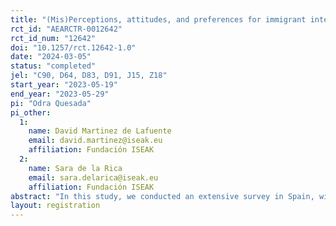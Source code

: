```yaml
---
title: "(Mis)Perceptions, attitudes, and preferences for immigrant integration: Evidence from a survey experiment"
rct_id: "AEARCTR-0012642"
rct_id_num: "12642"
doi: "10.1257/rct.12642-1.0"
date: "2024-03-05"
status: "completed"
jel: "C90, D64, D83, D91, J15, Z18"
start_year: "2023-05-19"
end_year: "2023-05-29"
pi: "Odra Quesada"
pi_other:
  1:
    name: David Martinez de Lafuente
    email: david.martinez@iseak.eu
    affiliation: Fundación ISEAK
  2:
    name: Sara de la Rica
    email: sara.delarica@iseak.eu
    affiliation: Fundación ISEAK
abstract: "In this study, we conducted an extensive survey in Spain, with a sample size of 3,200 non-immigrants. The main focus of our research was to explore the native population's perspectives on immigration and how these perceptions affect their preferences regarding both migration policies and the labor integration of immigrants. Given the significant impact of immigration on Spain's demographic landscape and its integration into society, our survey aimed to collect detailed and quantitative data on how natives perceive various aspects of immigration, including the number of immigrants, their origins, unemployment rates, and educational backgrounds. A central aspect of our analysis was to compare these perceptions with actual realities to determine their accuracy. We also explored respondents' attitudes toward a range of policies, including migration policies and labor market integration policies. This comprehensive approach allowed us to examine support for policies aimed at attracting and integrating immigrants into Spanish society. To establish causality in these relationships, we implemented two randomized information treatments. "
layout: registration
---
```


